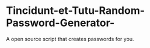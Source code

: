 # Tincidunt-et-Tutu-Random-Password-Generator-
A open source script that creates passwords for you.
